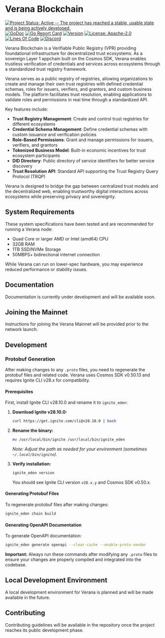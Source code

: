 # Verana Blockchain

[![Project Status: Active -- The project has reached a stable, usable state and is being actively developed.](https://img.shields.io/badge/repo%20status-Active-green.svg?style=flat-square)](https://www.repostatus.org/#active)
[![GoDoc](https://img.shields.io/badge/godoc-reference-blue?style=flat-square&logo=go)](https://pkg.go.dev/github.com/verana-labs/verana)
[![Go Report Card](https://goreportcard.com/badge/github.com/verana-labs/verana?style=flat-square)](https://goreportcard.com/report/github.com/verana-labs/verana)
[![Version](https://img.shields.io/github/tag/verana-labs/verana.svg?style=flat-square)](https://github.com/verana-labs/verana/releases/latest)
[![License: Apache-2.0](https://img.shields.io/github/license/verana-labs/verana.svg?style=flat-square)](https://github.com/verana-labs/verana/blob/main/LICENSE)
[![Lines Of Code](https://img.shields.io/tokei/lines/github/verana-labs/verana?style=flat-square)](https://github.com/verana-labs/verana)
[![Discord](https://badgen.net/badge/icon/discord?icon=discord&label)](https://discord.gg/verana)

Verana Blockchain is a Verifiable Public Registry (VPR) providing foundational infrastructure for decentralized trust ecosystems. As a sovereign Layer 1 appchain built on the Cosmos SDK, Verana enables trustless verification of credentials and services across ecosystems through a standardized trust registry framework.

Verana serves as a public registry of registries, allowing organizations to create and manage their own trust registries with defined credential schemas, roles for issuers, verifiers, and grantors, and custom business models. The platform facilitates trust resolution, enabling applications to validate roles and permissions in real time through a standardized API.

Key features include:

- **Trust Registry Management**: Create and control trust registries for different ecosystems
- **Credential Schema Management**: Define credential schemas with custom issuance and verification policies
- **Role-Based Permissions**: Grant and manage permissions for issuers, verifiers, and grantors
- **Tokenized Business Model**: Built-in economic incentives for trust ecosystem participants
- **DID Directory**: Public directory of service identifiers for better service discovery
- **Trust Resolution API**: Standard API supporting the Trust Registry Query Protocol (TRQP)

Verana is designed to bridge the gap between centralized trust models and the decentralized web, enabling trustworthy digital interactions across ecosystems while preserving privacy and sovereignty.

## System Requirements

These system specifications have been tested and are recommended for running a Verana node:

- Quad Core or larger AMD or Intel (amd64) CPU
- 32GB RAM
- 1TB SSD/NVMe Storage
- 50MBPS+ bidirectional internet connection

While Verana can run on lower-spec hardware, you may experience reduced performance or stability issues.

## Documentation

Documentation is currently under development and will be available soon.

## Joining the Mainnet

Instructions for joining the Verana Mainnet will be provided prior to the network launch.

## Development

### Protobuf Generation

After making changes to any `.proto` files, you need to regenerate the protobuf files and related code. Verana uses Cosmos SDK v0.50.13 and requires Ignite CLI v28.x for compatibility.

#### Prerequisites

First, install Ignite CLI v28.10.0 and rename it to `ignite_eden`:

1. **Download Ignite v28.10.0:**
   ```bash
   curl https://get.ignite.com/cli@v28.10.0 | bash
   ```

2. **Rename the binary:**
   ```bash
   mv /usr/local/bin/ignite /usr/local/bin/ignite_eden
   ```
   *Note: Adjust the path as needed for your environment (sometimes `~/.local/bin/ignite`).*

3. **Verify installation:**
   ```bash
   ignite_eden version
   ```
   You should see Ignite CLI version `v28.x.y` and Cosmos SDK v0.50.x.

#### Generating Protobuf Files

To regenerate protobuf files after making changes:

```bash
ignite_eden chain build
```

#### Generating OpenAPI Documentation

To generate OpenAPI documentation:

```bash
ignite_eden generate openapi --clear-cache --enable-proto-vendor
```

**Important:** Always run these commands after modifying any `.proto` files to ensure your changes are properly compiled and integrated into the codebase.

## Local Development Environment

A local development environment for Verana is planned and will be made available in the future.

## Contributing

Contributing guidelines will be available in the repository once the project reaches its public development phase.